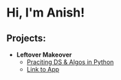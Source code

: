 <h1>Hi, I'm Anish! </h1>

<h2>Projects:</h2>

- <b>Leftover Makeover</b>
  - [Praciting DS & Algos in Python](https://github.com/joshmadakor1/Algorithms-Practice)
  - [Link to App](https://leftover-makeover-6a09fd37d87b.herokuapp.com/)




<!--


Here are some ideas to get you started:

- 🔭 I’m currently working on ...
- 🌱 I’m currently learning ...
- 👯 I’m looking to collaborate on ...
- 🤔 I’m looking for help with ...
- 💬 Ask me about ...
- 📫 How to reach me: ...
- 😄 Pronouns: ...
- ⚡ Fun fact: ...
-->
